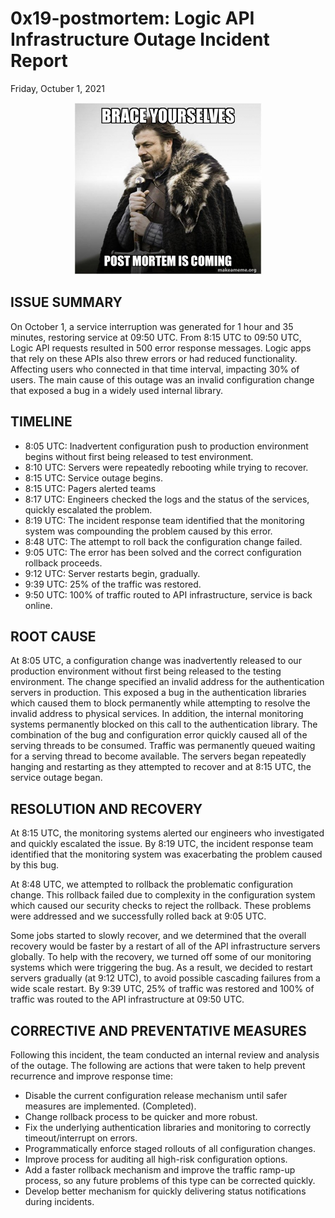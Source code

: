 # 0x19-postmortem: Logic API Infrastructure Outage Incident Report
Friday, Octuber 1, 2021

<p align="center">
  <img src="meme-brace-yourselves.jpg" width="300" height="275"/>
</p>

## ISSUE SUMMARY

On October 1, a service interruption was generated for 1 hour and 35 minutes, restoring service at 09:50 UTC. From 8:15 UTC to 09:50 UTC, Logic API requests resulted in 500 error response messages. Logic apps that rely on these APIs also threw errors or had reduced functionality. Affecting users who connected in that time interval, impacting 30% of users. The main cause of this outage was an invalid configuration change that exposed a bug in a widely used internal library.

## TIMELINE

- 8:05 UTC: Inadvertent configuration push to production environment begins without first being released to test environment.
- 8:10 UTC: Servers were repeatedly rebooting while trying to recover.
- 8:15 UTC: Service outage begins.
- 8:15 UTC: Pagers alerted teams
- 8:17 UTC: Engineers checked the logs and the status of the services, quickly escalated the problem.
- 8:19 UTC: The incident response team identified that the monitoring system was compounding the problem caused by this error.
- 8:48 UTC: The attempt to roll back the configuration change failed.
- 9:05 UTC: The error has been solved and the correct configuration rollback proceeds.
- 9:12 UTC: Server restarts begin, gradually.
- 9:39 UTC: 25% of the traffic was restored.
- 9:50 UTC: 100% of traffic routed to API infrastructure, service is back online.

## ROOT CAUSE

At 8:05 UTC, a configuration change was inadvertently released to our production environment without first being released to the testing environment. The change specified an invalid address for the authentication servers in production. This exposed a bug in the authentication libraries which caused them to block permanently while attempting to resolve the invalid address to physical services. In addition, the internal monitoring systems permanently blocked on this call to the authentication library. The combination of the bug and configuration error quickly caused all of the serving threads to be consumed. Traffic was permanently queued waiting for a serving thread to become available. The servers began repeatedly hanging and restarting as they attempted to recover and at 8:15 UTC, the service outage began.

## RESOLUTION AND RECOVERY

At 8:15 UTC, the monitoring systems alerted our engineers who investigated and quickly escalated the issue. By 8:19 UTC, the incident response team identified that the monitoring system was exacerbating the problem caused by this bug.

At 8:48 UTC, we attempted to rollback the problematic configuration change. This rollback failed due to complexity in the configuration system which caused our security checks to reject the rollback. These problems were addressed and we successfully rolled back at 9:05 UTC.

Some jobs started to slowly recover, and we determined that the overall recovery would be faster by a restart of all of the API infrastructure servers globally. To help with the recovery, we turned off some of our monitoring systems which were triggering the bug. As a result, we decided to restart servers gradually (at 9:12 UTC), to avoid possible cascading failures from a wide scale restart. By 9:39 UTC, 25% of traffic was restored and 100% of traffic was routed to the API infrastructure at 09:50 UTC.

## CORRECTIVE AND PREVENTATIVE MEASURES

Following this incident, the team conducted an internal review and analysis of the outage. The following are actions that were taken to help prevent recurrence and improve response time:

- Disable the current configuration release mechanism until safer measures are implemented. (Completed).
- Change rollback process to be quicker and more robust.
- Fix the underlying authentication libraries and monitoring to correctly timeout/interrupt on errors.
- Programmatically enforce staged rollouts of all configuration changes.
- Improve process for auditing all high-risk configuration options.
- Add a faster rollback mechanism and improve the traffic ramp-up process, so any future problems of this type can be corrected quickly.
- Develop better mechanism for quickly delivering status notifications during incidents.

